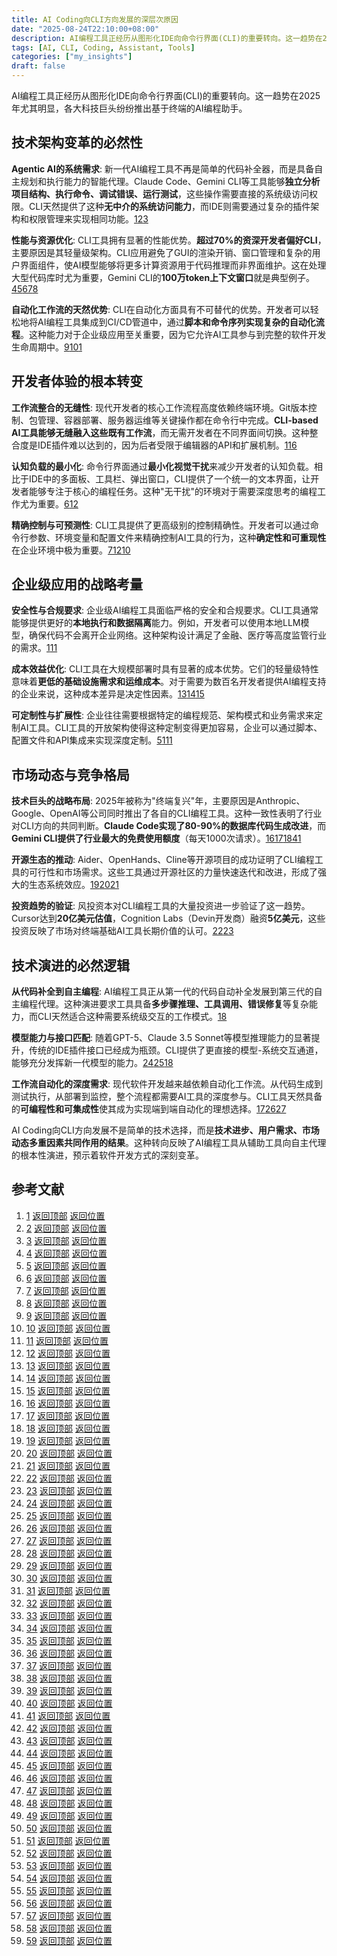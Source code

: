 ```yaml
---
title: AI Coding向CLI方向发展的深层次原因
date: "2025-08-24T22:10:00+08:00"
description: AI编程工具正经历从图形化IDE向命令行界面(CLI)的重要转向。这一趋势在2025年尤其明显，各大科技巨头纷纷推出基于终端的AI编程助手。
tags: [AI, CLI, Coding, Assistant, Tools]
categories: ["my_insights"]
draft: false
---
```



AI编程工具正经历从图形化IDE向命令行界面(CLI)的重要转向。这一趋势在2025年尤其明显，各大科技巨头纷纷推出基于终端的AI编程助手。

<span id="top"></span>

## 技术架构变革的必然性

**Agentic AI的系统需求**: 新一代AI编程工具不再是简单的代码补全器，而是具备自主规划和执行能力的智能代理。Claude Code、Gemini CLI等工具能够**独立分析项目结构、执行命令、调试错误、运行测试**，这些操作需要直接的系统级访问权限。CLI天然提供了这种**无中介的系统访问能力**，而IDE则需要通过复杂的插件架构和权限管理来实现相同功能。[1](#ref-1)[2](#ref-2)[3](#ref-3)

**性能与资源优化**: CLI工具拥有显著的性能优势。**超过70%的资深开发者偏好CLI**，主要原因是其轻量级架构。CLI应用避免了GUI的渲染开销、窗口管理和复杂的用户界面组件，使AI模型能够将更多计算资源用于代码推理而非界面维护。这在处理大型代码库时尤为重要，Gemini CLI的**100万token上下文窗口**就是典型例子。[4](#ref-4)[5](#ref-5)[6](#ref-6)[7](#ref-7)[8](#ref-8)

**自动化工作流的天然优势**: CLI在自动化方面具有不可替代的优势。开发者可以轻松地将AI编程工具集成到CI/CD管道中，通过**脚本和命令序列实现复杂的自动化流程**。这种能力对于企业级应用至关重要，因为它允许AI工具参与到完整的软件开发生命周期中。[9](#ref-9)[10](#ref-10)[1](#ref-1)

## 开发者体验的根本转变

**工作流整合的无缝性**: 现代开发者的核心工作流程高度依赖终端环境。Git版本控制、包管理、容器部署、服务器运维等关键操作都在命令行中完成。**CLI-based AI工具能够无缝融入这些既有工作流**，而无需开发者在不同界面间切换。这种整合度是IDE插件难以达到的，因为后者受限于编辑器的API和扩展机制。[11](#ref-11)[6](#ref-6)

**认知负载的最小化**: 命令行界面通过**最小化视觉干扰**来减少开发者的认知负载。相比于IDE中的多面板、工具栏、弹出窗口，CLI提供了一个统一的文本界面，让开发者能够专注于核心的编程任务。这种"无干扰"的环境对于需要深度思考的编程工作尤为重要。[6](#ref-6)[12](#ref-12)

**精确控制与可预测性**: CLI工具提供了更高级别的控制精确性。开发者可以通过命令行参数、环境变量和配置文件来精确控制AI工具的行为，这种**确定性和可重现性**在企业环境中极为重要。[7](#ref-7)[12](#ref-12)[10](#ref-10)

## 企业级应用的战略考量

**安全性与合规要求**: 企业级AI编程工具面临严格的安全和合规要求。CLI工具通常能够提供更好的**本地执行和数据隔离**能力。例如，开发者可以使用本地LLM模型，确保代码不会离开企业网络。这种架构设计满足了金融、医疗等高度监管行业的需求。[1](#ref-1)[11](#ref-11)

**成本效益优化**: CLI工具在大规模部署时具有显著的成本优势。它们的轻量级特性意味着**更低的基础设施需求和运维成本**。对于需要为数百名开发者提供AI编程支持的企业来说，这种成本差异是决定性因素。[13](#ref-13)[14](#ref-14)[15](#ref-15)

**可定制性与扩展性**: 企业往往需要根据特定的编程规范、架构模式和业务需求来定制AI工具。CLI工具的开放架构使得这种定制变得更加容易，企业可以通过脚本、配置文件和API集成来实现深度定制。[5](#ref-5)[11](#ref-11)[1](#ref-1)

## 市场动态与竞争格局

**技术巨头的战略布局**: 2025年被称为"终端复兴"年，主要原因是Anthropic、Google、OpenAI等公司同时推出了各自的CLI编程工具。这种一致性表明了行业对CLI方向的共同判断。**Claude Code实现了80-90%的数据库代码生成改进**，而**Gemini CLI提供了行业最大的免费使用额度**（每天1000次请求）。[16](#ref-16)[17](#ref-17)[18](#ref-18)[4](#ref-4)[1](#ref-1)

**开源生态的推动**: Aider、OpenHands、Cline等开源项目的成功证明了CLI编程工具的可行性和市场需求。这些工具通过开源社区的力量快速迭代和改进，形成了强大的生态系统效应。[19](#ref-19)[20](#ref-20)[21](#ref-21)

**投资趋势的验证**: 风投资本对CLI编程工具的大量投资进一步验证了这一趋势。Cursor达到**20亿美元估值**，Cognition Labs（Devin开发商）融资**5亿美元**，这些投资反映了市场对终端基础AI工具长期价值的认可。[22](#ref-22)[23](#ref-23)

## 技术演进的必然逻辑

**从代码补全到自主编程**: AI编程工具正从第一代的代码自动补全发展到第三代的自主编程代理。这种演进要求工具具备**多步骤推理、工具调用、错误修复**等复杂能力，而CLI天然适合这种需要系统级交互的工作模式。[18](#ref-18)

**模型能力与接口匹配**: 随着GPT-5、Claude 3.5 Sonnet等模型推理能力的显著提升，传统的IDE插件接口已经成为瓶颈。CLI提供了更直接的模型-系统交互通道，能够充分发挥新一代模型的能力。[24](#ref-24)[25](#ref-25)[18](#ref-18)

**工作流自动化的深度需求**: 现代软件开发越来越依赖自动化工作流。从代码生成到测试执行，从部署到监控，整个流程都需要AI工具的深度参与。CLI工具天然具备的**可编程性和可集成性**使其成为实现端到端自动化的理想选择。[17](#ref-17)[26](#ref-26)[27](#ref-27)

AI Coding向CLI方向发展不是简单的技术选择，而是**技术进步、用户需求、市场动态多重因素共同作用的结果**。这种转向反映了AI编程工具从辅助工具向自主代理的根本性演进，预示着软件开发方式的深刻变革。

## 参考文献

 1. <span id="ref-1"></span>[1](https://www.prompt.security/blog/ai-coding-assistants-make-a-cli-comeback) [返回顶部](#top) [返回位置](javascript:history.back())
 2. <span id="ref-2"></span>[2](https://www.anthropic.com/claude-code) [返回顶部](#top) [返回位置](javascript:history.back())
 3. <span id="ref-3"></span>[3](https://github.com/resources/articles/ai/what-is-agentic-ai) [返回顶部](#top) [返回位置](javascript:history.back())
 4. <span id="ref-4"></span>[4](https://blog.google/technology/developers/introducing-gemini-cli-open-source-ai-agent/) [返回顶部](#top) [返回位置](javascript:history.back())
 5. <span id="ref-5"></span>[5](https://www.qodo.ai/blog/best-ai-coding-assistant-tools/) [返回顶部](#top) [返回位置](javascript:history.back())
 6. <span id="ref-6"></span>[6](https://itsmehari.in/blog/terminal-Ai-vs-IDE-Ai-comparison-2025-trends.html) [返回顶部](#top) [返回位置](javascript:history.back())
 7. <span id="ref-7"></span>[7](https://labs.appligent.com/appligent-labs/the-advantages-of-command-line-interfaces-over-sdks-and-dlls) [返回顶部](#top) [返回位置](javascript:history.back())
 8. <span id="ref-8"></span>[8](https://blog.iron.io/pros-and-cons-of-a-command-line-interface/) [返回顶部](#top) [返回位置](javascript:history.back())
 9. <span id="ref-9"></span>[9](https://www.alooba.com/skills/tools/devops/command-line-scripting/) [返回顶部](#top) [返回位置](javascript:history.back())
 10. <span id="ref-10"></span>[10](https://arthvhanesa.hashnode.dev/5-reasons-why-command-line-interface-cli-is-more-efficient-than-gui) [返回顶部](#top) [返回位置](javascript:history.back())
 11. <span id="ref-11"></span>[11](https://getstream.io/blog/agentic-cli-tools/) [返回顶部](#top) [返回位置](javascript:history.back())
 12. <span id="ref-12"></span>[12](https://dev.to/forgecode/cli-vs-ide-coding-agents-choose-the-right-one-for-10x-productivity-5gkc) [返回顶部](#top) [返回位置](javascript:history.back())
 13. <span id="ref-13"></span>[13](https://getdx.com/blog/ai-roi-enterprise/) [返回顶部](#top) [返回位置](javascript:history.back())
 14. <span id="ref-14"></span>[14](https://www.damcogroup.com/insights/report/ai-coding-assistants) [返回顶部](#top) [返回位置](javascript:history.back())
 15. <span id="ref-15"></span>[15](https://www.augmentcode.com/guides/cto-s-guide-to-ai-development-tool-roi) [返回顶部](#top) [返回位置](javascript:history.back())
 16. <span id="ref-16"></span>[16](https://techcrunch.com/2025/07/15/ai-coding-tools-are-shifting-to-a-surprising-place-the-terminal/) [返回顶部](#top) [返回位置](javascript:history.back())
 17. <span id="ref-17"></span>[17](https://www.infosys.com/iki/perspectives/agentic-ai-software-development.html) [返回顶部](#top) [返回位置](javascript:history.back())
 18. <span id="ref-18"></span>[18](https://www.linkedin.com/pulse/great-ai-coding-cli-showdown-why-developers-ditching-ides-varis-a-4lwac) [返回顶部](#top) [返回位置](javascript:history.back())
 19. <span id="ref-19"></span>[19](https://www.shakudo.io/blog/best-ai-coding-assistants) [返回顶部](#top) [返回位置](javascript:history.back())
 20. <span id="ref-20"></span>[20](https://aider.chat) [返回顶部](#top) [返回位置](javascript:history.back())
 21. <span id="ref-21"></span>[21](https://cline.bot) [返回顶部](#top) [返回位置](javascript:history.back())
 22. <span id="ref-22"></span>[22](https://www.wsj.com/articles/cognition-cinches-about-500-million-to-advance-ai-code-generation-business-f65f71a9) [返回顶部](#top) [返回位置](javascript:history.back())
 23. <span id="ref-23"></span>[23](https://www.crescendo.ai/news/latest-vc-investment-deals-in-ai-startups) [返回顶部](#top) [返回位置](javascript:history.back())
 24. <span id="ref-24"></span>[24](https://openai.com/index/introducing-gpt-5/) [返回顶部](#top) [返回位置](javascript:history.back())
 25. <span id="ref-25"></span>[25](https://www.anthropic.com/news/claude-3-5-sonnet) [返回顶部](#top) [返回位置](javascript:history.back())
 26. <span id="ref-26"></span>[26](https://kanerika.com/blogs/ai-workflow-automation/) [返回顶部](#top) [返回位置](javascript:history.back())
 27. <span id="ref-27"></span>[27](https://www.stack-ai.com/blog/top-examples-of-ai-use-in-the-enterprise) [返回顶部](#top) [返回位置](javascript:history.back())
 28. <span id="ref-28"></span>[28](https://www.reddit.com/r/ChatGPTCoding/comments/1gsqxm5/codai_ai_code_assistant_in_terminal_with/) [返回顶部](#top) [返回位置](javascript:history.back())
 29. <span id="ref-29"></span>[29](https://blog.netnerds.net/2024/10/aider-is-awesome/) [返回顶部](#top) [返回位置](javascript:history.back())
 30. <span id="ref-30"></span>[30](https://codesignal.com/report-developers-and-ai-coding-assistant-trends/) [返回顶部](#top) [返回位置](javascript:history.back())
 31. <span id="ref-31"></span>[31](https://codeassist.google) [返回顶部](#top) [返回位置](javascript:history.back())
 32. <span id="ref-32"></span>[32](https://codesubmit.io/blog/ai-code-tools/) [返回顶部](#top) [返回位置](javascript:history.back())
 33. <span id="ref-33"></span>[33](https://spacelift.io/blog/ai-coding-assistant-tools) [返回顶部](#top) [返回位置](javascript:history.back())
 34. <span id="ref-34"></span>[34](https://zencoder.ai/blog/ai-tools-for-developers) [返回顶部](#top) [返回位置](javascript:history.back())
 35. <span id="ref-35"></span>[35](http://willmcgugan.github.io/announcing-toad/) [返回顶部](#top) [返回位置](javascript:history.back())
 36. <span id="ref-36"></span>[36](https://www.reddit.com/r/learnprogramming/comments/10pcflg/is_learning_how_to_use_clis_vital_to_the_majority/) [返回顶部](#top) [返回位置](javascript:history.back())
 37. <span id="ref-37"></span>[37](https://www.reddit.com/r/ClaudeAI/comments/1lqgskt/why_cli_is_better_than_ide/) [返回顶部](#top) [返回位置](javascript:history.back())
 38. <span id="ref-38"></span>[38](https://docs.github.com/en/enterprise-cloud@latest/copilot/tutorials/rolling-out-github-copilot-at-scale/enabling-developers/integrating-agentic-ai) [返回顶部](#top) [返回位置](javascript:history.back())
 39. <span id="ref-39"></span>[39](https://github.com/resources/articles/software-development/what-is-a-cli) [返回顶部](#top) [返回位置](javascript:history.back())
 40. <span id="ref-40"></span>[40](https://www.producthunt.com/p/general/coding-with-an-ai-ide-visual-vs-ai-cli-terminal-what-s-better) [返回顶部](#top) [返回位置](javascript:history.back())
 41. <span id="ref-41"></span>[41](https://www.hashicorp.com/en/blog/which-terraform-workflow-should-i-use-vcs-cli-or-api) [返回顶部](#top) [返回位置](javascript:history.back())
 42. <span id="ref-42"></span>[42](https://www.reddit.com/r/linux/comments/1qyp0z/what_are_practical_reasons_to_use_terminalbased/) [返回顶部](#top) [返回位置](javascript:history.back())
 43. <span id="ref-43"></span>[43](https://newsletter.pragmaticengineer.com/p/how-ai-will-change-software-engineering) [返回顶部](#top) [返回位置](javascript:history.back())
 44. <span id="ref-44"></span>[44](https://www.linkedin.com/pulse/revolutionizing-coding-real-time-ides-vs-cli-based-tools-agrawal-hpsec) [返回顶部](#top) [返回位置](javascript:history.back())
 45. <span id="ref-45"></span>[45](https://news.ycombinator.com/item?id=44623953) [返回顶部](#top) [返回位置](javascript:history.back())
 46. <span id="ref-46"></span>[46](https://dev.to/forgecode/cli-vs-ide-coding-agents-choose-the-right-one-for-10x-productivity-5gkc/comments) [返回顶部](#top) [返回位置](javascript:history.back())
 47. <span id="ref-47"></span>[47](https://addyo.substack.com/p/the-70-problem-hard-truths-about) [返回顶部](#top) [返回位置](javascript:history.back())
 48. <span id="ref-48"></span>[48](https://www.reddit.com/r/AskProgramming/comments/1mkwgid/why_do_developers_still_use_vim_in_2025/) [返回顶部](#top) [返回位置](javascript:history.back())
 49. <span id="ref-49"></span>[49](https://sanalabs.com/agents-blog/enterprise-ai-workflow-tools-2025) [返回顶部](#top) [返回位置](javascript:history.back())
 50. <span id="ref-50"></span>[50](https://www.gumloop.com) [返回顶部](#top) [返回位置](javascript:history.back())
 51. <span id="ref-51"></span>[51](https://community.openai.com/t/alpha-wave-agents-better-autonomous-task-completion/250897) [返回顶部](#top) [返回位置](javascript:history.back())
 52. <span id="ref-52"></span>[52](https://www.reddit.com/r/AI_Agents/comments/1js1xjz/lets_build_our_own_agentic_loop_running_in_our/) [返回顶部](#top) [返回位置](javascript:history.back())
 53. <span id="ref-53"></span>[53](https://www.willowtreeapps.com/craft/building-ai-agents-with-plan-and-execute) [返回顶部](#top) [返回位置](javascript:history.back())
 54. <span id="ref-54"></span>[54](https://aws.amazon.com/what-is/agentic-ai/) [返回顶部](#top) [返回位置](javascript:history.back())
 55. <span id="ref-55"></span>[55](https://www.inspyrsolutions.com/the-power-of-automation-scripting-your-way-to-productivity/) [返回顶部](#top) [返回位置](javascript:history.back())
 56. <span id="ref-56"></span>[56](https://aiagentstore.ai/ai-agent/codex-cli) [返回顶部](#top) [返回位置](javascript:history.back())
 57. <span id="ref-57"></span>[57](https://www.reddit.com/r/Python/comments/x3poxm/when_is_writing_scripts_for_automating_at_work/) [返回顶部](#top) [返回位置](javascript:history.back())
 58. <span id="ref-58"></span>[58](https://www.reddit.com/r/AI_Agents/comments/1il8b1i/my_guide_on_what_tools_to_use_to_build_ai_agents/) [返回顶部](#top) [返回位置](javascript:history.back())
 59. <span id="ref-59"></span>[59](https://www.bixal.com/blog/why-every-developer-should-master-command-line-interface) [返回顶部](#top) [返回位置](javascript:history.back())
